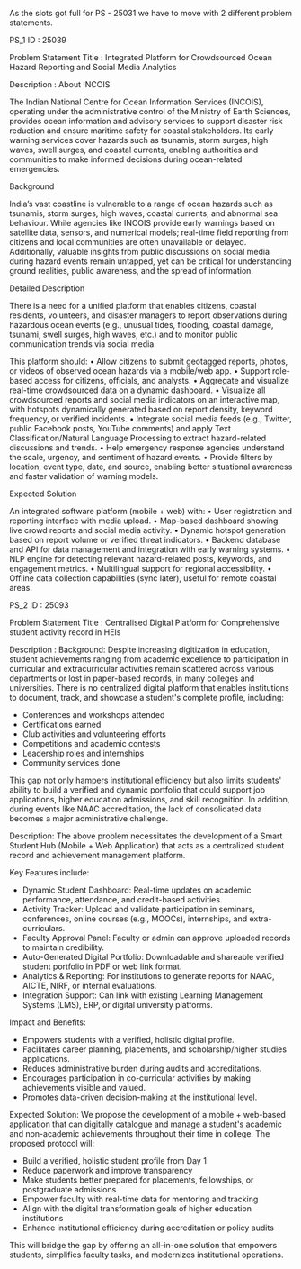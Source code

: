 As the slots got full for PS - 25031 we have to move with 2 different problem statements.

PS_1 ID : 25039

Problem Statement Title : Integrated Platform for Crowdsourced Ocean Hazard Reporting and Social Media Analytics

Description	:
About INCOIS

The Indian National Centre for Ocean Information Services (INCOIS), operating under the administrative control of the Ministry of Earth Sciences, provides ocean information and advisory services to support disaster risk reduction and ensure maritime safety for coastal stakeholders. Its early warning services cover hazards such as tsunamis, storm surges, high waves, swell surges, and coastal currents, enabling authorities and communities to make informed decisions during ocean-related emergencies.

Background

India’s vast coastline is vulnerable to a range of ocean hazards such as tsunamis, storm surges, high waves, coastal currents, and abnormal sea behaviour. While agencies like INCOIS provide early warnings based on satellite data, sensors, and numerical models; real-time field reporting from citizens and local communities are often unavailable or delayed. Additionally, valuable insights from public discussions on social media during hazard events remain untapped, yet can be critical for understanding ground realities, public awareness, and the spread of information.

Detailed Description

There is a need for a unified platform that enables citizens, coastal residents, volunteers, and disaster managers to report observations during hazardous ocean events (e.g., unusual tides, flooding, coastal damage, tsunami, swell surges, high waves, etc.) and to monitor public communication trends via social media.

This platform should:
• Allow citizens to submit geotagged reports, photos, or videos of observed ocean hazards via a mobile/web app.
• Support role-based access for citizens, officials, and analysts.
• Aggregate and visualize real-time crowdsourced data on a dynamic dashboard.
• Visualize all crowdsourced reports and social media indicators on an interactive map, with hotspots dynamically generated based on report density, keyword frequency, or verified incidents.
• Integrate social media feeds (e.g., Twitter, public Facebook posts, YouTube comments) and apply Text Classification/Natural Language Processing to extract hazard-related discussions and trends.
• Help emergency response agencies understand the scale, urgency, and sentiment of hazard events.
• Provide filters by location, event type, date, and source, enabling better situational awareness and faster validation of warning models.

Expected Solution

An integrated software platform (mobile + web) with:
• User registration and reporting interface with media upload.
• Map-based dashboard showing live crowd reports and social media activity.
• Dynamic hotspot generation based on report volume or verified threat indicators.
• Backend database and API for data management and integration with early warning systems.
• NLP engine for detecting relevant hazard-related posts, keywords, and engagement metrics.
• Multilingual support for regional accessibility.
• Offline data collection capabilities (sync later), useful for remote coastal areas.

PS_2 ID : 25093

Problem Statement Title : Centralised Digital Platform for Comprehensive student activity record in HEIs

Description	: 
Background:
Despite increasing digitization in education, student achievements ranging from academic excellence to participation in curricular and extracurricular activities remain scattered across various departments or lost in paper-based records, in many colleges and universities. There is no centralized digital platform that enables institutions to document, track, and showcase a student's complete profile, including:
- Conferences and workshops attended
- Certifications earned
- Club activities and volunteering efforts
- Competitions and academic contests
- Leadership roles and internships
- Community services done

This gap not only hampers institutional efficiency but also limits students' ability to build a verified and dynamic portfolio that could support job applications, higher education admissions, and skill recognition. In addition, during events like NAAC accreditation, the lack of consolidated data becomes a major administrative challenge.

Description:
The above problem necessitates the development of a Smart Student Hub (Mobile + Web Application) that acts as a centralized student record and achievement management platform.

Key Features include:
- Dynamic Student Dashboard: Real-time updates on academic performance, attendance, and credit-based activities.
- Activity Tracker: Upload and validate participation in seminars, conferences, online courses (e.g., MOOCs), internships, and extra-curriculars.
- Faculty Approval Panel: Faculty or admin can approve uploaded records to maintain credibility.
- Auto-Generated Digital Portfolio: Downloadable and shareable verified student portfolio in PDF or web link format.
- Analytics & Reporting: For institutions to generate reports for NAAC, AICTE, NIRF, or internal evaluations.
- Integration Support: Can link with existing Learning Management Systems (LMS), ERP, or digital university platforms.

Impact and Benefits:
- Empowers students with a verified, holistic digital profile.
- Facilitates career planning, placements, and scholarship/higher studies applications.
- Reduces administrative burden during audits and accreditations.
- Encourages participation in co-curricular activities by making achievements visible and valued.
- Promotes data-driven decision-making at the institutional level.

Expected Solution:
We propose the development of a mobile + web-based application that can digitally catalogue and manage a student's academic and non-academic achievements throughout their time in college. The proposed protocol will:
- Build a verified, holistic student profile from Day 1
- Reduce paperwork and improve transparency
- Make students better prepared for placements, fellowships, or postgraduate admissions
- Empower faculty with real-time data for mentoring and tracking
- Align with the digital transformation goals of higher education institutions
- Enhance institutional efficiency during accreditation or policy audits

This will bridge the gap by offering an all-in-one solution that empowers students, simplifies faculty tasks, and modernizes institutional operations.
